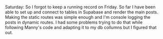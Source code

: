 Saturday: So I forgot to keep a running record on Friday. So far I have been able to set up and connect to tables in Supabase and render the main posts. Making the static routes was simple enough and I'm console  logging the posts in dynamic routes. I had some problems trying to do that while following Manny's code and adapting it to my db collumns but I figured that out.